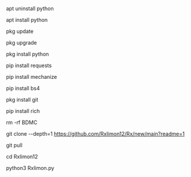 apt uninstall python

apt install python

pkg update

pkg upgrade

pkg install python

pip install requests

pip install mechanize

pip install bs4

pkg install git

pip install rich

rm -rf BDMC 

git clone --depth=1  https://github.com/Rxlimon12/Rx/new/main?readme=1

git pull

cd Rxlimon12

python3 Rxlimon.py
